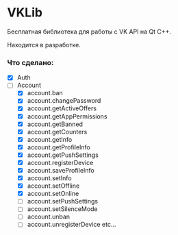 # VKLib

Бесплатная библиотека для работы с VK API на Qt C++.

Находится в разработке.

### Что сделано:

- [x] Auth
- [ ] Account
    - [x] account.ban
    - [x] account.changePassword
    - [x] account.getActiveOffers
    - [x] account.getAppPermissions
    - [x] account.getBanned
    - [x] account.getCounters
    - [x] account.getInfo
    - [x] account.getProfileInfo
    - [x] account.getPushSettings
    - [x] account.registerDevice
    - [x] account.saveProfileInfo
    - [x] account.setInfo
    - [x] account.setOffline
    - [x] account.setOnline
    - [ ] account.setPushSettings
    - [ ] account.setSilenceMode
    - [ ] account.unban
    - [ ] account.unregisterDevice
etc...
